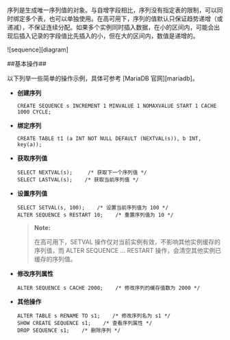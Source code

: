 序列是生成唯一序列值的对象。与自增字段相比，序列没有指定表的限制，可以同时绑定多个表，也可以单独使用。在高可用下，序列的值默认只保证趋势递增（或递减），不保证连续分配。如果多个实例同时插入数据，在小的区间内，可能会出现后插入记录的字段值比先插入的小，但在大的区间内，数值是递增的。

![sequence][diagram]

##基本操作##

以下列举一些简单的操作示例，具体可参考 [MariaDB 官网][mariadb]。

- **创建序列**

   ```lang-sql
   CREATE SEQUENCE s INCREMENT 1 MINVALUE 1 NOMAXVALUE START 1 CACHE 1000 CYCLE;
   ```

- **绑定序列**

   ```lang-sql
   CREATE TABLE t1 (a INT NOT NULL DEFAULT (NEXTVAL(s)), b INT, key(a));
   ```

- **获取序列值**

   ```lang-sql
   SELECT NEXTVAL(s);     /* 获取下一个序列值 */
   SELECT LASTVAL(s);    /* 获取当前序列值 */
   ```

- **设置序列值**

   ```lang-sql
   SELECT SETVAL(s, 100);    /* 设置当前序列值为 100 */
   ALTER SEQUENCE s RESTART 10;    /* 重置序列值为 10 */
   ```

   > **Note:**
   >
   > 在高可用下，SETVAL 操作仅对当前实例有效，不影响其他实例缓存的序列值，而 ALTER SEQUENCE ... RESTART 操作，会清空其他实例已缓存的序列值。

- **修改序列属性**

   ```lang-sql
   ALTER SEQUENCE s CACHE 2000;    /* 修改序列的缓存值数为 2000 */
   ```

- **其他操作**

   ```lang-sql
   ALTER TABLE s RENAME TO s1;    /* 修改序列名为 s1 */
   SHOW CREATE SEQUENCE s1;    /* 查看序列属性 */
   DROP SEQUENCE s1;    /* 删除序列 */
   ```


[^_^]:
     本文使用的所有链接和引用
[diagram]:images/Database_Instance/Relational_Instance/MariaDB_Instance/Operation/sequence_diagram.png
[mariadb]:https://mariadb.com/kb/en/sequence-overview/